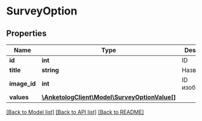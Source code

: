 # SurveyOption

## Properties
Name | Type | Description | Notes
------------ | ------------- | ------------- | -------------
**id** | **int** | ID | 
**title** | **string** | Название | 
**image_id** | **int** | ID изображения | [optional] 
**values** | [**\AnketologClient\Model\SurveyOptionValue[]**](SurveyOptionValue.md) |  | [optional] 

[[Back to Model list]](../README.md#documentation-for-models) [[Back to API list]](../README.md#documentation-for-api-endpoints) [[Back to README]](../README.md)


